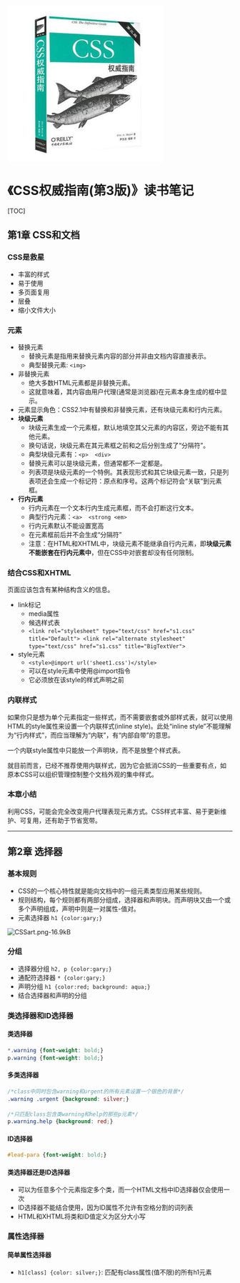 ![9787508355948](../../static/img/9787508355948.jpg)

# 《CSS权威指南(第3版)》读书笔记

[TOC]

## 第1章 CSS和文档

### CSS是救星

- 丰富的样式
- 易于使用
- 多页面复用
- 层叠
- 缩小文件大小

### 元素

- 替换元素
  - 替换元素是指用来替换元素内容的部分并非由文档内容直接表示。
  - 典型替换元素: `<img>`
- 非替换元素
  - 绝大多数HTML元素都是非替换元素。
  - 这就意味着，其内容由用户代理(通常是浏览器)在元素本身生成的框中显示。
- 元素显示角色：CSS2.1中有替换和非替换元素，还有块级元素和行内元素。
- **块级元素**
  - 块级元素生成一个元素框，默认地填空其父元素的内容区，旁边不能有其他元素。
  - 换句话说，块级元素在其元素框之前和之后分别生成了“分隔符”。
  - 典型块级元素有：`<p>  <div>`
  - 替换元素可以是块级元素，但通常都不一定都是。
  - 列表项是块级元素的一个特例。其表现形式和其它块级元素一致，只是列表项还会生成一个标记符：原点和序号。这两个标记符会“关联”到元素框。
- **行内元素**
  - 行内元素在一个文本行内生成元素框，而不会打断这行文本。
  - 典型行内元素：`<a>  <strong <em>`
  - 行内元素默认不能设置宽高
  - 在元素框前后并不会生成“分隔符”
  - 注意：在HTML和XHTML中，块级元素不能继承自行内元素，即**块级元素不能嵌套在行内元素中**，但在CSS中对嵌套却没有任何限制。

### 结合CSS和XHTML

页面应该包含有某种结构含义的信息。

- link标记
  - media属性
  - 候选样式表
  - `<link rel="stylesheet" type="text/css" href="s1.css" title="Default"> <link rel="alternate stylesheet" type="text/css" href="s1.css" title="BigTextVer">`
- style元素
  - `<style>@import url('sheet1.css')</style>`
  - 可以在style元素中使用@import指令
  - 它必须放在该style的样式声明之前

### 内联样式

如果你只是想为单个元素指定一些样式，而不需要嵌套或外部样式表，就可以使用HTML的style属性来设置一个内联样式(inline style)。此处“inline style”不能理解为“行内样式”，而应当理解为“内联”，有“内部自带”的意思。

一个内联style属性中只能放一个声明块，而不是放整个样式表。

就目前而言，已经不推荐使用内联样式，因为它会抵消CSS的一些重要有点，如原本CSS可以组织管理控制整个文档外观的集中样式。

### 本章小结

利用CSS，可能会完全改变用户代理表现元素方式。CSS样式丰富、易于更新维护、可复用，还有助于节省宽带。

----------

## 第2章 选择器

### 基本规则

- CSS的一个核心特性就是能向文档中的一组元素类型应用某些规则。
- 规则结构，每个规则都有两部分组成，选择器和声明块。而声明块又由一个或多个声明组成，声明中则是一对属性-值对。
- 元素选择器 `h1 {color:gary;}`

![CSSart.png-16.9kB][1]

### 分组

- 选择器分组 `h2, p {color:gary;}`
- 通配符选择器 `* {color:gary;}`
- 声明分组 `h1 {color:red; background: aqua;}`
- 结合选择器和声明的分组

### 类选择器和ID选择器

#### 类选择器

```css
*.warning {font-weight: bold;}
p.warning {font-weight: bold;}
```
#### 多类选择器

```css
/*class中同时包含warning和urgent的所有元素设置一个银色的背景*/
.warning .urgent {background: silver;}

/*只匹配class包含类warning和help的那些p元素*/
p.warning.help {background: red;}
```

#### ID选择器

```css
#lead-para {font-weight: bold;}
```

#### 类选择器还是ID选择器

- 可以为任意多个个元素指定多个类，而一个HTML文档中ID选择器仅会使用一次
- ID选择器不能结合使用，因为ID属性不允许有空格分割的词列表
- HTML和XHTML将类和ID值定义为区分大小写

### 属性选择器

#### 简单属性选择器

- `h1[class] {color: silver;}`: 匹配有class属性(值不限)的所有h1元素

  [1]: http://static.zybuluo.com/szy0syz/45klbxbtiisxm91i6psl53px/CSSart.png
